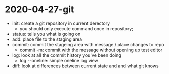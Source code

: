 # 2020-04-27-git
- init: create a git repository in current derectory
	- you should only execute command once in repository;
- status: tells you what is going on 
- add: place file to the staging area
- commit: commit the stageing area with message / place changes to repo
	- commit -m: commit with the message without opening up test editor
- log: look at all the commit history you've been doing
	- log --oneline: simple oneline log view
- diff: look at differences between current state and and what git knows
